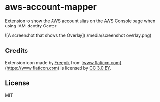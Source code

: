 # aws-account-mapper

Extension to show the AWS account alias on the AWS Console page when using IAM Identity Center

![A screenshot that shows the Overlay](./media/screenshot overlay.png)

## Credits

Extension icon made by [Freepik](https://www.freepik.com) from [www.flaticon.com](https://www.flaticon.com) is licensed by [CC 3.0 BY](http://creativecommons.org/licenses/by/3.0).

## License
MIT

